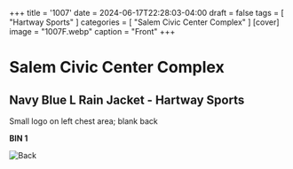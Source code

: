 +++
title = '1007'
date = 2024-06-17T22:28:03-04:00
draft = false
tags = [ "Hartway Sports" ]
categories = [ "Salem Civic Center Complex" ]
[cover]
image = "1007F.webp"
caption = "Front"
+++
# Salem Civic Center Complex 
## Navy Blue L Rain Jacket - Hartway Sports
Small logo on left chest area; blank back


**BIN 1**

![Back](/1007B.webp)